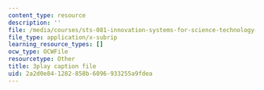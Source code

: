 ```yaml
---
content_type: resource
description: ''
file: /media/courses/sts-081-innovation-systems-for-science-technology-energy-manufacturing-and-health-spring-2017/2a2d0e841282858b6096933255a9fdea_j563wGImp9U.srt
file_type: application/x-subrip
learning_resource_types: []
ocw_type: OCWFile
resourcetype: Other
title: 3play caption file
uid: 2a2d0e84-1282-858b-6096-933255a9fdea
---
```

